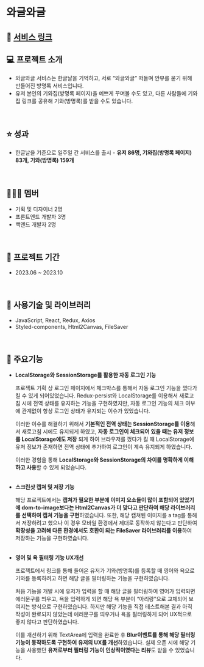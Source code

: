 # 와글와글

## 🔗 [서비스 링크](https://waglewagle.vercel.app/)

## 💻 프로젝트 소개
- 와글와글 서비스는 한글날을 기억하고, 서로 “와글와글” 떠들며 안부를 묻기 위해 만들어진 방명록 서비스입니다.
- 유저 본인의 기와집(방명록 페이지)을 예쁘게 꾸며볼 수도 있고, 다른 사람들에 기와집 링크를 공유해 기와(방명록)를 받을 수도 있습니다.
<br/>

## ⭐ 성과
- 한글날을 기준으로 일주일 간 서비스를 출시 - **유저 86명, 기와집(방명록 페이지) 83개, 기와(방명록) 159개**
<br/>

## 🧑‍🤝‍🧑 멤버
- 기획 및 디자이너 2명
- 프론트엔드 개발자 3명
- 백엔드 개발자 2명
<br/>

## 📆 프로젝트 기간
- 2023.06 ~ 2023.10
<br/>

## 📖 사용기술 및 라이브러리
- JavaScript, React, Redux, Axios
- Styled-components, Html2Canvas, FileSaver
<br/>

## 🔔 주요기능
- **LocalStorage와 SessionStorage를 활용한 자동 로그인 기능**
    
    프로젝트 기획 상 로그인 페이지에서 체크박스를 통해서 자동 로그인 기능을 껐다가 킬 수 있게 되어있었습니다. Redux-persist와 LocalStorage를 이용해서 새로고침 시에 전역 상태를 유지하는 기능을 구현하였지만, 자동 로그인 기능의 체크 여부에 관계없이 항상 로그인 상태가 유지되는 이슈가 있었습니다. 
    
    이러한 이슈를 해결하기 위해서 **기본적인 전역 상태는 SessionStorage를 이용**해서 새로고침 시에도 유지되게 하였고, **자동 로그인이 체크되어 있을 때는 유저 정보를 LocalStorage에도 저장** 되게 하여 브라우저를 껐다가 킬 때 LocalStorage에 유저 정보가 존재하면 전역 상태에 추가하여 로그인이 계속 유지되게 하였습니다.
    
    이러한 경험을 통해 **LocalStorage와 SessionStorage의 차이를 명확하게 이해하고 사용**할 수 있게 되었습니다.
<br/><br/>    

- **스크린샷 캡쳐 및 저장 기능**
    
    해당 프로젝트에서는 **캡쳐가 필요한 부분에 이미지 요소들이 많이 포함되어 있었기에 dom-to-image보다는 Html2Canvas가 더 맞다고 판단하여 해당 라이브러리를 선택하여 캡쳐 기능을 구현**하였습니다. 또한, 해당 캡쳐된 이미지를 a tag를 통해서 저장하려고 했으나 이 경우 모바일 환경에서 제대로 동작하지 않는다고 판단하여 **확장성을 고려해 다른 환경에서도 호환이 되는 FileSaver 라이브러리를 이용**하여 저장하는 기능을 구현하였습니다.
<br/><br/>
    
- **영어 및 욕 필터링 기능 UX개선**
    
    프로젝트에서 링크를 통해 들어온 유저가 기와(방명록)를 등록할 때 영어와 욕으로 기와를 등록하려고 하면 해당 글을 필터링하는 기능을 구현하였습니다. 
    
    처음 기능을 개발 시에 유저가 입력을 할 때 해당 글을 필터링하여 영어가 입력되면 에러문구를 띄우고, 욕을 입력하게 되면 해당 욕 부분이 “아리랑”으로 교체되어 보여지는 방식으로 구현하였습니다. 하지만 해당 기능을 직접 테스트해본 결과 아직 작성이 완료되지 않았는데 에러문구를 띄우거나 욕을 필터링하게 되어 UX적으로 좋지 않다고 판단하였습니다.
    
    이를 개선하기 위해 TextArea에 입력을 완료한 후 **Blur이벤트를 통해 해당 필터링 기능이 동작하도록 구현하여 유저의 UX를 개선**하였습니다. 실제 오픈 시에 해당 기능을 사용했던 **유저로부터 필터링 기능이 인상적이였다는 리뷰**도 받을 수 있었습니다.
